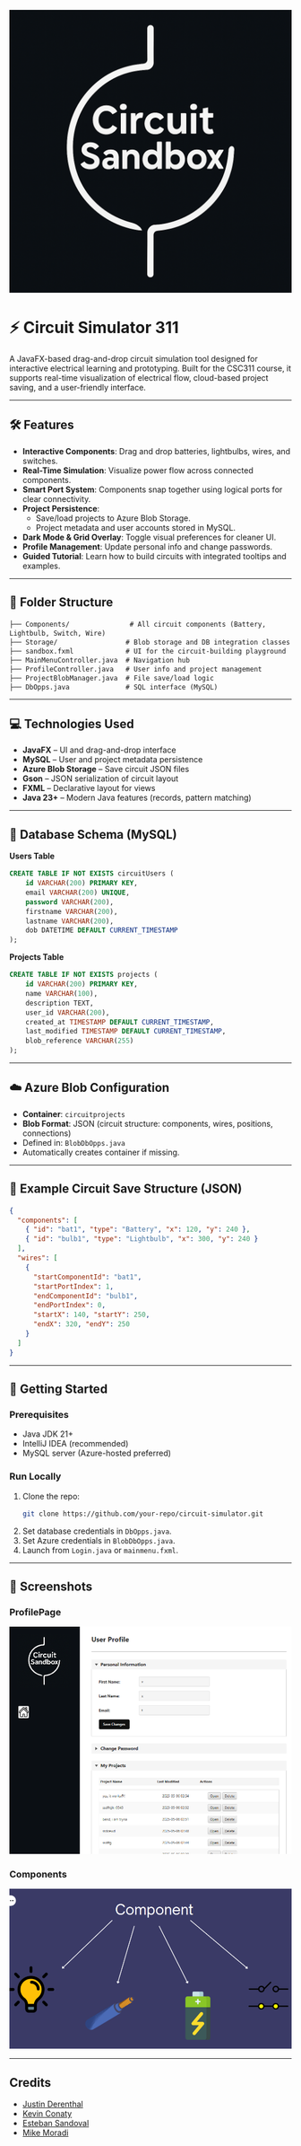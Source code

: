![Circuit Editor](docs/images/raw.png)
# ⚡ Circuit Simulator 311

A JavaFX-based drag-and-drop circuit simulation tool designed for interactive electrical learning and prototyping. Built for the CSC311 course, it supports real-time visualization of electrical flow, cloud-based project saving, and a user-friendly interface.

---

## 🛠 Features

- **Interactive Components**: Drag and drop batteries, lightbulbs, wires, and switches.
- **Real-Time Simulation**: Visualize power flow across connected components.
- **Smart Port System**: Components snap together using logical ports for clear connectivity.
- **Project Persistence**:
  - Save/load projects to Azure Blob Storage.
  - Project metadata and user accounts stored in MySQL.
- **Dark Mode & Grid Overlay**: Toggle visual preferences for cleaner UI.
- **Profile Management**: Update personal info and change passwords.
- **Guided Tutorial**: Learn how to build circuits with integrated tooltips and examples.

---

## 📁 Folder Structure

```
├── Components/               # All circuit components (Battery, Lightbulb, Switch, Wire)
├── Storage/                 # Blob storage and DB integration classes
├── sandbox.fxml             # UI for the circuit-building playground
├── MainMenuController.java  # Navigation hub
├── ProfileController.java   # User info and project management
├── ProjectBlobManager.java  # File save/load logic
├── DbOpps.java              # SQL interface (MySQL)
```

---

## 💻 Technologies Used

- **JavaFX** – UI and drag-and-drop interface  
- **MySQL** – User and project metadata persistence  
- **Azure Blob Storage** – Save circuit JSON files  
- **Gson** – JSON serialization of circuit layout  
- **FXML** – Declarative layout for views  
- **Java 23+** – Modern Java features (records, pattern matching)

---

## 🔐 Database Schema (MySQL)

**Users Table**
```sql
CREATE TABLE IF NOT EXISTS circuitUsers (
    id VARCHAR(200) PRIMARY KEY,
    email VARCHAR(200) UNIQUE,
    password VARCHAR(200),
    firstname VARCHAR(200),
    lastname VARCHAR(200),
    dob DATETIME DEFAULT CURRENT_TIMESTAMP
);
```

**Projects Table**
```sql
CREATE TABLE IF NOT EXISTS projects (
    id VARCHAR(200) PRIMARY KEY,
    name VARCHAR(100),
    description TEXT,
    user_id VARCHAR(200),
    created_at TIMESTAMP DEFAULT CURRENT_TIMESTAMP,
    last_modified TIMESTAMP DEFAULT CURRENT_TIMESTAMP,
    blob_reference VARCHAR(255)
);
```

---

## ☁️ Azure Blob Configuration

- **Container**: `circuitprojects`  
- **Blob Format**: JSON (circuit structure: components, wires, positions, connections)  
- Defined in: `BlobDbOpps.java`  
- Automatically creates container if missing.

---

## 🧪 Example Circuit Save Structure (JSON)

```json
{
  "components": [
    { "id": "bat1", "type": "Battery", "x": 120, "y": 240 },
    { "id": "bulb1", "type": "Lightbulb", "x": 300, "y": 240 }
  ],
  "wires": [
    {
      "startComponentId": "bat1",
      "startPortIndex": 1,
      "endComponentId": "bulb1",
      "endPortIndex": 0,
      "startX": 140, "startY": 250,
      "endX": 320, "endY": 250
    }
  ]
}
```

---

## 🚀 Getting Started

### Prerequisites
- Java JDK 21+
- IntelliJ IDEA (recommended)
- MySQL server (Azure-hosted preferred)


### Run Locally
1. Clone the repo:
   ```bash
   git clone https://github.com/your-repo/circuit-simulator.git
   ```
2. Set database credentials in `DbOpps.java`.
3. Set Azure credentials in `BlobDbOpps.java`.
4. Launch from `Login.java` or `mainmenu.fxml`.

---
## 📸 Screenshots

### ProfilePage
![Circuit Editor](docs/images/profile-image.png)

### Components
![Circuit Editor](docs/images/structure.png)


---

## Credits
* [Justin Derenthal](https://github.com/JderenthalCS)
* [Kevin Conaty](https://github.com/kkconaty23)
* [Esteban Sandoval](https://github.com/SandalCodez)
* [Mike Moradi](https://github.com/PracticalEscapement)
